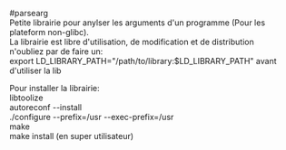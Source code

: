#parsearg  
Petite librairie pour anylser les arguments d'un programme (Pour les plateform non-glibc).  
La librairie est libre d'utilisation, de modification et de distribution  
n'oubliez par de faire un:  
export LD_LIBRARY_PATH="/path/to/library:$LD_LIBRARY_PATH"
avant d'utiliser la lib  

Pour installer la librairie:  
	libtoolize  
	autoreconf --install  
	./configure --prefix=/usr --exec-prefix=/usr  
	make  
	make install (en super utilisateur)
